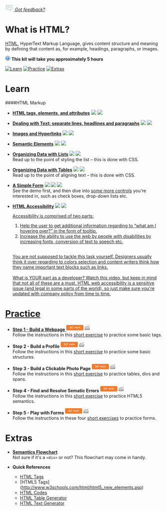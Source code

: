 *[![Feedback](/assets/feedback.gif) Got feedback?](https://docs.google.com/a/wix.com/forms/d/1aJHLJJsRKY_5TgHgsqh1Yrkt_EYaDkm-t8wCKNqGLMo/viewform?usp=send_form)*

# What is HTML?

[HTML](https://en.wikipedia.org/wiki/HTML), HyperText Markup Language, gives content structure and meaning by defining that content as, for example, headings, paragraphs, or images. 

![](/assets/clock-16.png) **This kit will take you approximately 5 hours**

<a href="#learn"><img src="https://github.com/wix/ng-training-kit/blob/master/assets/btn-learn.png" alt="Learn" height="48" width="140"></img></a>
<a href="#practice"><img src="https://github.com/wix/ng-training-kit/blob/master/assets/btn-practice.png" alt="Practice" height="48" width="140"></img></a>
<a href="#extras"><img src="https://github.com/wix/ng-training-kit/blob/master/assets/btn-extras.png" alt="Extras" height="48" width="140"></img></a>


# Learn

####HTML Markup 
- **[HTML tags, elements, and attributes](https://www.youtube.com/watch?v=9gTw2EDkaDQ)** <a href="#"><img src="https://github.com/wix/ng-training-kit/blob/master/assets/time-5m.png"></img></a> <a href="#"><img src="https://github.com/wix/ng-training-kit/blob/master/assets/tag-video.png"></img></a>   

- **[Dealing with Text: separate lines, headlines and paragraphs](https://www.youtube.com/watch?v=YcApt9RgiT0)** <a href="#"><img src="https://github.com/wix/ng-training-kit/blob/master/assets/time-5m.png"></img></a> <a href="#"><img src="https://github.com/wix/ng-training-kit/blob/master/assets/tag-video.png"></img></a>   

- **[Images and Hyperlinks](https://www.youtube.com/watch?v=CGSdK7FI9MY)** <a href="#"><img src="https://github.com/wix/ng-training-kit/blob/master/assets/time-5m.png"></img></a> <a href="#"><img src="https://github.com/wix/ng-training-kit/blob/master/assets/tag-video.png"></img></a>   

- **[Semantic Elements](https://www.youtube.com/watch?v=dDn9uw7N9Xg)** <a href="#"><img src="https://github.com/wix/ng-training-kit/blob/master/assets/time-5m.png"></img></a> <a href="#"><img src="https://github.com/wix/ng-training-kit/blob/master/assets/tag-video.png"></img></a>   

- **[Organizing Data with Lists](http://learn.shayhowe.com/html-css/creating-lists/)** <a href="#"><img src="https://github.com/wix/ng-training-kit/blob/master/assets/time-30m.png"></img></a> <a href="#"><img src="https://github.com/wix/ng-training-kit/blob/master/assets/tag-read.png"></img></a>   
  Read up to the point of styling the list – this is done with CSS.

- **[Organizing Data with Tables](http://learn.shayhowe.com/html-css/organizing-data-with-tables/)** <a href="#"><img src="https://github.com/wix/ng-training-kit/blob/master/assets/time-30m.png"></img></a> <a href="#"><img src="https://github.com/wix/ng-training-kit/blob/master/assets/tag-read.png"></img></a>   
  Read up to the point of aligning text – this is done with CSS.

- **[A Simple Form](https://www.youtube.com/watch?v=GNuCNQDGBnk)** <a href="#"><img src="https://github.com/wix/ng-training-kit/blob/master/assets/time-30m.png"></img></a> <a href="#"><img src="https://github.com/wix/ng-training-kit/blob/master/assets/tag-video.png"></img></a>  <img src="https://github.com/wix/ng-training-kit/blob/master/assets/tag-read.png"></img></a>   
  See the demo first, and then dive into [some more controls](http://learn.shayhowe.com/html-css/building-forms/) you're interested in, such as check boxes, drop-down lists etc.

- **[HTML Accessibility](https://www.youtube.com/watch?v=x18vEEfpK3g)** <a href="#"><img src="https://github.com/wix/ng-training-kit/blob/master/assets/time-1h.png"></img></a> <a href="#"><img src="https://github.com/wix/ng-training-kit/blob/master/assets/tag-video.png">
  
  Accessibility is comprised of two parts:
  
  1. Help the user to get additional information regarding to “what am I hovering over?” in the form of tooltip.
  2. Increase the ability to use the web by people with disabilities by increasing fonts, conversion of text to speech etc. <br></br>

  You are not supposed to tackle this task yourself. Designers usually think it over regarding to colors selection and content writers think how they name important text blocks such as links. <br></br>
  What is YOUR part as a developer? Watch this video, but keep in mind that not all of these are a must. HTML web accessibility is a sensitive issue (and legal in some parts of the world), so just make sure you're updated with company policy from time to time.


# Practice

- **Step 1 - Build a Webpage** <a href="#"><img src="/assets/time-30m.png"></img></a> <a href="#"><img src="/assets/tag-handson.png"></img></a>     
  Follow the instructions in this [short exercise](https://www.codecademy.com/en/courses/web-beginner-en-LceTK/0/1?curriculum_id=50579fb998b470000202dc8b) to practice some basic tags.

- **Step 2 - Build a Profile** <a href="#"><img src="/assets/time-30m.png"></img></a> <a href="#"><img src="/assets/tag-handson.png"></img></a>     
    Follow the instructions in this [short exercise](https://www.codecademy.com/en/courses/web-beginner-en-LceTK/0/1?curriculum_id=50579fb998b470000202dc8b) to practice some basic structures.
    
- **Step 3 - Build a Clickable Photo Page** <a href="#"><img src="/assets/time-30m.png"></img></a> <a href="#"><img src="/assets/tag-handson.png"></img></a>     
    Follow the instructions in this [short exercise](https://www.codecademy.com/courses/web-beginner-en-zrZ6c/0/2?curriculum_id=50579fb998b470000202dc8b) to practice tables, divs and spans.

- **Step 4 - Find and Resolve Sematic Errors** <a href="#"><img src="/assets/time-30m.png"></img></a> <a href="#"><img src="/assets/tag-handson.png"></img></a>     
    Follow the instructions in this [short exercise](http://www.ibm.com/developerworks/library/wa-resolve-pr/) to practice HTML5 semantics.

- **Step 5 - Play with Forms** <a href="#"><img src="/assets/time-30m.png"></img></a> <a href="#"><img src="/assets/tag-handson.png"></img></a>     
    Follow the instructions in these four [short exercises](http://www.w3schools.com/html/exercise.asp?filename=exercise_forms1) to practice forms.


# Extras

- **[Semantics Flowchart](http://html5doctor.com/downloads/h5d-sectioning-flowchart.pdf)**    
  Not sure if it's a `<div>` or not? This flowchart may come in handy.


- **Quick References**    
  - [HTML Tags](http://www.w3schools.com/tags/) 
  - [HTML5 Tags] (http://www.w3schools.com/html/html5_new_elements.asp) 
  - [HTML Codes](http://www.quackit.com/html/codes/)
  - [HTML Table Generator](http://www.quackit.com/html/html_table_generator.cfm)
  - [HTML Text Generator](http://www.quackit.com/html/html_generators/html_text_generator.cfm)



